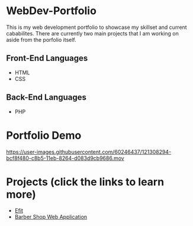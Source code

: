 # WebDev-Portfolio
This is my web development portfolio to showcase my skillset and current cababilites. There are currently two main projects that I am working on aside from the porfolio itself.

## Front-End Languages
- HTML
- CSS

## Back-End Languages
- PHP

# Portfolio Demo

https://user-images.githubusercontent.com/60246437/121308294-bcf8f480-c8b5-11eb-8264-d083d9cb9686.mov

# Projects (click the links to learn more)
- [Efit](https://github.com/JohannOlivares/Efit)
- [Barber Shop Web Application](https://github.com/JohannOlivares/BarberShop-Web-App)




